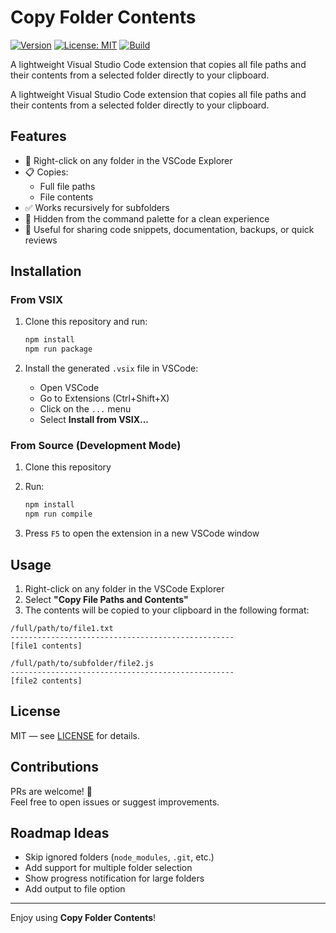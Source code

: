 # Copy Folder Contents

[![Version](https://img.shields.io/badge/version-1.0.0-blue.svg)](https://github.com/yourusername/copy-folder-contents)
[![License: MIT](https://img.shields.io/badge/License-MIT-yellow.svg)](LICENSE)
[![Build](https://github.com/yourusername/copy-folder-contents/actions/workflows/build.yml/badge.svg)](https://github.com/yourusername/copy-folder-contents/actions)

A lightweight Visual Studio Code extension that copies all file paths and their contents from a selected folder directly to your clipboard.

A lightweight Visual Studio Code extension that copies all file paths and their contents from a selected folder directly to your clipboard.

## Features

- 📂 Right-click on any folder in the VSCode Explorer
- 📋 Copies:
  - Full file paths
  - File contents
- ✅ Works recursively for subfolders
- 🚫 Hidden from the command palette for a clean experience
- 🧩 Useful for sharing code snippets, documentation, backups, or quick reviews

## Installation

### From VSIX

1. Clone this repository and run:

   ```bash
   npm install
   npm run package
   ```

2. Install the generated `.vsix` file in VSCode:
   - Open VSCode
   - Go to Extensions (Ctrl+Shift+X)
   - Click on the `...` menu
   - Select **Install from VSIX...**

### From Source (Development Mode)

1. Clone this repository
2. Run:

   ```bash
   npm install
   npm run compile
   ```

3. Press `F5` to open the extension in a new VSCode window

## Usage

1. Right-click on any folder in the VSCode Explorer
2. Select **"Copy File Paths and Contents"**
3. The contents will be copied to your clipboard in the following format:

```
/full/path/to/file1.txt
--------------------------------------------------
[file1 contents]

/full/path/to/subfolder/file2.js
--------------------------------------------------
[file2 contents]
```

## License

MIT — see [LICENSE](LICENSE) for details.

## Contributions

PRs are welcome! 🎉  
Feel free to open issues or suggest improvements.

## Roadmap Ideas

- Skip ignored folders (`node_modules`, `.git`, etc.)
- Add support for multiple folder selection
- Show progress notification for large folders
- Add output to file option

---

Enjoy using **Copy Folder Contents**!
